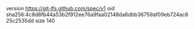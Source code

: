 version https://git-lfs.github.com/spec/v1
oid sha256:4c8d8fb44a53b2f912ee76a9faa02148da6dbb36759af09eb724ac625c2535dd
size 140
